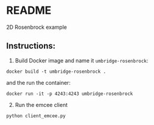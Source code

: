 # README
2D Rosenbrock example

## Instructions:
1. Build Docker image and name it `umbridge-rosenbrock`:
```
docker build -t umbridge-rosenbrock .
```
and the run the container:
```
docker run -it -p 4243:4243 umbridge-rosenbrock
```

2. Run the emcee client
```
python client_emcee.py
```

